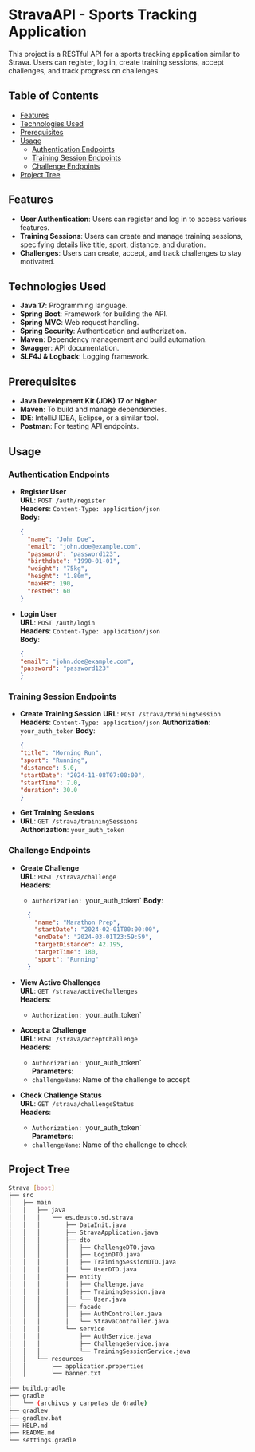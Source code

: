 # StravaAPI - Sports Tracking Application

This project is a RESTful API for a sports tracking application similar to Strava. Users can register, log in, create training sessions, accept challenges, and track progress on challenges.

## Table of Contents

- [Features](#features)
- [Technologies Used](#technologies-used)
- [Prerequisites](#prerequisites)
- [Usage](#usage)
  - [Authentication Endpoints](#authentication-endpoints)
  - [Training Session Endpoints](#training-session-endpoints)
  - [Challenge Endpoints](#challenge-endpoints)
- [Project Tree](#project-tree)

## Features

- **User Authentication**: Users can register and log in to access various features.
- **Training Sessions**: Users can create and manage training sessions, specifying details like title, sport, distance, and duration.
- **Challenges**: Users can create, accept, and track challenges to stay motivated.

## Technologies Used

- **Java 17**: Programming language.
- **Spring Boot**: Framework for building the API.
- **Spring MVC**: Web request handling.
- **Spring Security**: Authentication and authorization.
- **Maven**: Dependency management and build automation.
- **Swagger**: API documentation.
- **SLF4J & Logback**: Logging framework.

## Prerequisites

- **Java Development Kit (JDK) 17 or higher**
- **Maven**: To build and manage dependencies.
- **IDE**: IntelliJ IDEA, Eclipse, or a similar tool.
- **Postman**: For testing API endpoints.

## Usage

### Authentication Endpoints

- **Register User**  
  **URL**: `POST /auth/register`  
  **Headers**: `Content-Type: application/json`  
  **Body**:
  ```json
  {
    "name": "John Doe",
    "email": "john.doe@example.com",
    "password": "password123",
    "birthdate": "1990-01-01",
    "weight": "75kg",
    "height": "1.80m",
    "maxHR": 190,
    "restHR": 60
  }

- **Login User**  
  **URL**: `POST /auth/login`  
  **Headers**: `Content-Type: application/json`  
  **Body**:
  ```json
  {
  "email": "john.doe@example.com",
  "password": "password123"
  }

### Training Session Endpoints

- **Create Training Session**
**URL**: `POST /strava/trainingSession`  
  **Headers**: `Content-Type: application/json`
  **Authorization**: `your_auth_token`
  **Body**:
  ```json
  {
  "title": "Morning Run",
  "sport": "Running",
  "distance": 5.0,
  "startDate": "2024-11-08T07:00:00",
  "startTime": 7.0,
  "duration": 30.0
  }

- **Get Training Sessions**
- **URL**: `GET /strava/trainingSessions`  
  **Authorization**: `your_auth_token`

### Challenge Endpoints

- **Create Challenge**  
  **URL**: `POST /strava/challenge`  
  **Headers**:  
    - `Authorization: `your_auth_token`
  **Body**:
   ```json
     {
       "name": "Marathon Prep",
       "startDate": "2024-02-01T00:00:00",
       "endDate": "2024-03-01T23:59:59",
       "targetDistance": 42.195,
       "targetTime": 180,
       "sport": "Running"
     }

- **View Active Challenges**  
  **URL**: `GET /strava/activeChallenges`  
  **Headers**:  
    - `Authorization: `your_auth_token`

- **Accept a Challenge**  
  **URL**: `POST /strava/acceptChallenge`  
  **Headers**:  
    - `Authorization: `your_auth_token`  
  **Parameters**:  
    - `challengeName`: Name of the challenge to accept

- **Check Challenge Status**  
  **URL**: `GET /strava/challengeStatus`  
  **Headers**:  
    - `Authorization: `your_auth_token`  
  **Parameters**:  
    - `challengeName`: Name of the challenge to check

## Project Tree
```bash
Strava [boot]
├── src
│   ├── main
│   │   ├── java
│   │   │   └── es.deusto.sd.strava
│   │   │       ├── DataInit.java
│   │   │       ├── StravaApplication.java
│   │   │       ├── dto
│   │   │       │   ├── ChallengeDTO.java
│   │   │       │   ├── LoginDTO.java
│   │   │       │   ├── TrainingSessionDTO.java
│   │   │       │   └── UserDTO.java
│   │   │       ├── entity
│   │   │       │   ├── Challenge.java
│   │   │       │   ├── TrainingSession.java
│   │   │       │   └── User.java
│   │   │       ├── facade
│   │   │       │   ├── AuthController.java
│   │   │       │   └── StravaController.java
│   │   │       └── service
│   │   │           ├── AuthService.java
│   │   │           ├── ChallengeService.java
│   │   │           └── TrainingSessionService.java
│   │   └── resources
│   │       ├── application.properties
│   │       └── banner.txt
│
├── build.gradle
├── gradle
│   └── (archivos y carpetas de Gradle)
├── gradlew
├── gradlew.bat
├── HELP.md
├── README.md
└── settings.gradle
```
